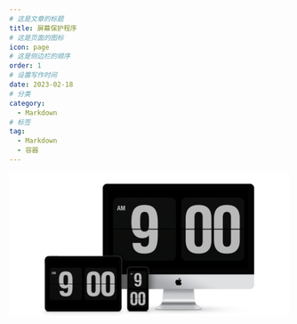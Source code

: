 ```yaml
---
# 这是文章的标题
title: 屏幕保护程序
# 这是页面的图标
icon: page
# 这是侧边栏的顺序
order: 1
# 设置写作时间
date: 2023-02-18
# 分类
category:
  - Markdown
# 标签
tag:
  - Markdown
  - 容器
---
```

![](./20230218142720.png)
